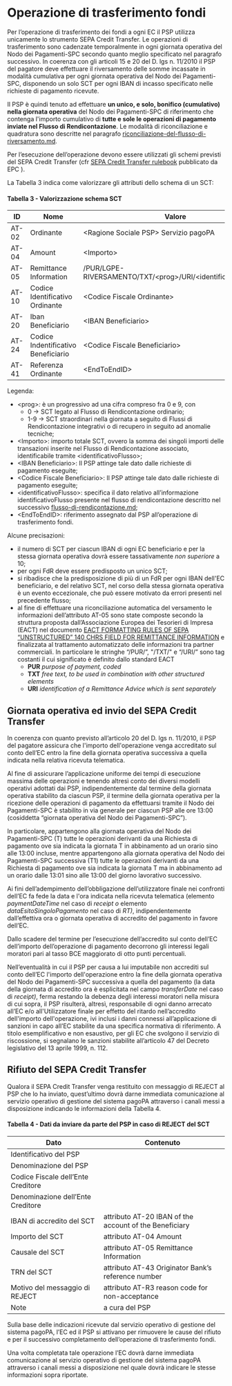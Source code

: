 # Operazione di trasferimento fondi

Per l’operazione di trasferimento dei fondi a ogni EC il PSP utilizza unicamente lo strumento SEPA Credit Transfer. Le operazioni di trasferimento sono cadenzate temporalmente in ogni giornata operativa del Nodo dei Pagamenti-SPC secondo quanto meglio specificato nel paragrafo successivo. In coerenza con gli articoli 15 e 20 del D. lgs n. 11/2010 il PSP del pagatore deve effettuare il riversamento delle somme incassate in modalità cumulativa per ogni giornata operativa del Nodo dei Pagamenti-SPC, disponendo un solo SCT per ogni IBAN di incasso specificato nelle richieste di pagamento ricevute.

Il PSP è quindi tenuto ad effettuare **un unico, e solo, bonifico (cumulativo) nella giornata operativa** del Nodo dei Pagamenti-SPC di riferimento che contenga l'importo cumulativo di **tutte e sole le operazioni di pagamento inviate nel Flusso di Rendicontazione**. Le modalità di riconciliazione e quadratura sono descritte nel paragrafo [riconciliazione-del-flusso-di-riversamento.md](riconciliazione-del-flusso-di-riversamento.md "mention").

Per l’esecuzione dell’operazione devono essere utilizzati gli schemi previsti del SEPA Credit Transfer (cfr [SEPA Credit Transfer rulebook](https://www.europeanpaymentscouncil.eu/what-we-do/sepa-payment-schemes/sepa-credit-transfer/sepa-credit-transfer-rulebook-and) pubblicato da EPC ).

La Tabella 3 indica come valorizzare gli attributi dello schema di un SCT:

#### Tabella 3 - Valorizzazione schema SCT

<table><thead><tr><th width="150">ID</th><th width="150">Nome</th><th width="228.33065595716198">Valore</th><th data-type="checkbox">Opzionale</th></tr></thead><tbody><tr><td>AT-02</td><td>Ordinante</td><td>&#x3C;Ragione Sociale PSP> Servizio pagoPA</td><td>false</td></tr><tr><td>AT-04</td><td>Amount</td><td>&#x3C;Importo></td><td>false</td></tr><tr><td>AT-05</td><td>Remittance Information</td><td>/PUR/LGPE-RIVERSAMENTO/TXT/&#x3C;prog>/URI/&#x3C;identificativoFlusso></td><td>false</td></tr><tr><td>AT-10</td><td>Codice Identificativo Ordinante</td><td>&#x3C;Codice Fiscale Ordinante></td><td>true</td></tr><tr><td>AT-20</td><td>Iban Beneficiario</td><td>&#x3C;IBAN Beneficiario></td><td>false</td></tr><tr><td>AT-24</td><td>Codice Indentificativo Beneficiario</td><td>&#x3C;Codice Fiscale Beneficiario></td><td>false</td></tr><tr><td>AT-41</td><td>Referenza Ordinante</td><td>&#x3C;EndToEndID></td><td>true</td></tr></tbody></table>

Legenda:

* \<prog>_:_ è un progressivo ad una cifra compreso fra 0 e 9, con
  * 0 -> SCT legato al Flusso di Rendicontazione ordinario;
  * 1-9 -> SCT straordinari nella giornata a seguito di Flussi di Rendicontazione integrativi o di recupero in seguito ad anomalie tecniche;
* \<Importo>: importo totale SCT, ovvero la somma dei singoli importi delle transazioni inserite nel Flusso di Rendicontazione associato, identificabile tramite \<identificativoFlusso>;
* \<IBAN Beneficiario>: Il PSP attinge tale dato dalle richieste di pagamento eseguite;
* \<Codice Fiscale Beneficiario>: Il PSP attinge tale dato dalle richieste di pagamento eseguite;
* \<identificativoFlusso>: specifica il dato relativo all’informazione identificativoFlusso presente nel flusso di rendicontazione descritto nel successivo [flusso-di-rendicontazione.md](flusso-di-rendicontazione.md "mention");
* \<EndToEndID>: riferimento assegnato dal PSP all’operazione di trasferimento fondi.

Alcune precisazioni:

* il numero di SCT per ciascun IBAN di ogni EC beneficiario e per la stessa giornata operativa dovrà essere tassativamente _non superiore_ a 10;
* per ogni FdR deve essere predisposto un unico SCT;
* si ribadisce che la predisposizione di più di un FdR per ogni IBAN dell'EC beneficiario, e del relativo SCT, nel corso della stessa giornata operativa è un evento eccezionale, che può essere motivato da errori presenti nel precedente flusso;
* al fine di effettuare una riconciliazione automatica del versamento le informazioni dell’attributo AT-05 sono state composte secondo la struttura proposta dall’Associazione Europea dei Tesorieri di Impresa (EACT) nel documento [EACT FORMATTING RULES OF SEPA “UNSTRUCTURED” 140 CHRS FIELD FOR REMITTANCE INFORMATION](https://eact.eu/Core/Documents/Wordpress\_Old/docs/EACT\_Standard\_for\_Remittance\_Info.pdf) e finalizzata al trattamento automatizzato delle informazioni tra partner commerciali. In particolare le stringhe “/PUR/”, "/TXT/" e “/URI/” sono tag costanti il cui significato è definito dallo standard EACT
  * **PUR** _purpose of payment, coded_
  * **TXT** _free text, to be used in combination with other structured elements_
  * **URI** _identification of a Remittance Advice which is sent separately_

## Giornata operativa ed invio del SEPA Credit Transfer

In coerenza con quanto previsto all’articolo 20 del D. lgs n. 11/2010, il PSP del pagatore assicura che l'importo dell'operazione venga accreditato sul conto dell’EC entro la fine della giornata operativa successiva a quella indicata nella relativa ricevuta telematica.

Al fine di assicurare l’applicazione uniforme dei tempi di esecuzione massima delle operazioni e tenendo altresì conto dei diversi modelli operativi adottati dai PSP, indipendentemente dal termine della giornata operativa stabilito da ciascun PSP, il termine della giornata operativa per la ricezione delle operazioni di pagamento da effettuarsi tramite il Nodo dei Pagamenti-SPC è stabilito in via generale per ciascun PSP alle ore 13:00 (cosiddetta “giornata operativa del Nodo dei Pagamenti-SPC”).

In particolare, appartengono alla giornata operativa del Nodo dei Pagamenti-SPC (T) tutte le operazioni derivanti da una Richiesta di pagamento ove sia indicata la giornata T in abbinamento ad un orario sino alle 13:00 incluse, mentre appartengono alla giornata operativa del Nodo dei Pagamenti-SPC successiva (T1) tutte le operazioni derivanti da una Richiesta di pagamento ove sia indicata la giornata T ma in abbinamento ad un orario dalle 13:01 sino alle 13:00 del giorno lavorativo successivo.&#x20;

Ai fini dell’adempimento dell’obbligazione dell’utilizzatore finale nei confronti dell’EC fa fede la data e l'ora indicata nella ricevuta telematica (elemento _paymentDateTime_ nel caso di _receipt o_ elemento _dataEsitoSingoloPagamento_ nel caso di _RT)_, indipendentemente dall’effettiva ora o giornata operativa di accredito del pagamento in favore dell’EC.

Dallo scadere del termine per l’esecuzione dell’accredito sul conto dell’EC dell’importo dell’operazione di pagamento decorrono gli interessi legali moratori pari al tasso BCE maggiorato di otto punti percentuali.

Nell’eventualità in cui il PSP per causa a lui imputabile non accrediti sul conto dell’EC l'importo dell'operazione entro la fine della giornata operativa del Nodo dei Pagamenti-SPC successiva a quella del pagamento (la data della giornata di accredito ora è esplicitata nel campo _transferDate_ nel caso di _receipt)_, ferma restando la debenza degli interessi moratori nella misura di cui sopra, il PSP risulterà, altresì, responsabile di ogni danno arrecato all’EC e/o all'Utilizzatore finale per effetto del ritardo nell’accredito dell'importo dell'operazione, ivi inclusi i danni connessi all’applicazione di sanzioni in capo all’EC stabilite da una specifica normativa di riferimento. A titolo esemplificativo e non esaustivo, per gli EC che svolgono il servizio di riscossione, si segnalano le sanzioni stabilite all’articolo 47 del Decreto legislativo del 13 aprile 1999, n. 112.

## Rifiuto del SEPA Credit Transfer

Qualora il SEPA Credit Transfer venga restituito con messaggio di REJECT al PSP che lo ha inviato, quest’ultimo dovrà darne immediata comunicazione al servizio operativo di gestione del sistema pagoPA attraverso i canali messi a disposizione indicando le informazioni della Tabella 4.

#### Tabella 4 - **Dati da inviare da parte del PSP in caso di REJECT del SCT**

| Dato                               | Contenuto                                              |
| ---------------------------------- | ------------------------------------------------------ |
| Identificativo del PSP             |                                                        |
| Denominazione del PSP              |                                                        |
| Codice Fiscale dell’Ente Creditore |                                                        |
| Denominazione dell’Ente Creditore  |                                                        |
| IBAN di accredito del SCT          | attributo AT-20 IBAN of the account of the Beneficiary |
| Importo del SCT                    | attributo AT-04 Amount                                 |
| Causale del SCT                    | attributo AT-05 Remittance Information                 |
| TRN del SCT                        | attributo AT-43 Originator Bank’s reference number     |
| Motivo del messaggio di REJECT     | attributo AT-R3 reason code for non-acceptance         |
| Note                               | a cura del PSP                                         |

Sulla base delle indicazioni ricevute dal servizio operativo di gestione del sistema pagoPA, l’EC ed il PSP si attivano per rimuovere le cause del rifiuto e per il successivo completamento dell’operazione di trasferimento fondi.

Una volta completata tale operazione l’EC dovrà darne immediata comunicazione al servizio operativo di gestione del sistema pagoPA attraverso i canali messi a disposizione nel quale dovrà indicare le stesse informazioni sopra riportate.
